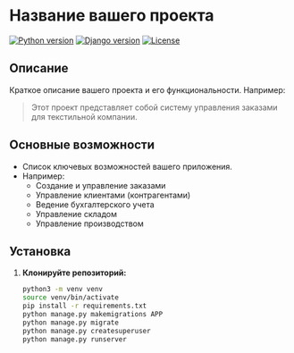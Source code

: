 # Название вашего проекта

[![Python version](https://img.shields.io/badge/python-3.10-blue.svg)](https://www.python.org/downloads/release/python-3100/)
[![Django version](https://img.shields.io/badge/django-4.1-green.svg)](https://www.djangoproject.com/download/)
[![License](https://img.shields.io/badge/License-MIT-yellow.svg)](https://opensource.org/licenses/MIT)

## Описание

Краткое описание вашего проекта и его функциональности. Например:

> Этот проект представляет собой систему управления заказами для текстильной компании. 

## Основные возможности

* Список ключевых возможностей вашего приложения.
* Например:
    * Создание и управление заказами
    * Управление клиентами (контрагентами)
    * Ведение бухгалтерского учета
    * Управление складом
    * Управление производством 

## Установка

1. **Клонируйте репозиторий:**

   ```bash
   python3 -m venv venv
   source venv/bin/activate
   pip install -r requirements.txt
   python manage.py makemigrations APP
   python manage.py migrate
   python manage.py createsuperuser
   python manage.py runserver
